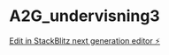 # A2G_undervisning3

[Edit in StackBlitz next generation editor ⚡️](https://stackblitz.com/~/github.com/JulieKodehode/A2G_undervisning3)
